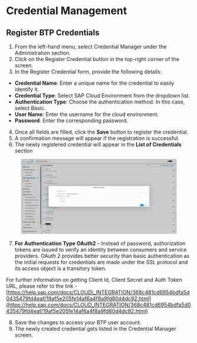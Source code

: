 # Credential Management

## **Register BTP Credentials**

1. From the left-hand menu, select Credential Manager under the Administration section.
2. Click on the Register Credential button in the top-right corner of the screen.
3. In the Register Credential form, provide the following details:

* **Credential Name**: Enter a unique name for the credential to easily identify it.
* **Credential Type**: Select SAP Cloud Environment from the dropdown list.
* **Authentication Type**: Choose the authentication method. In this case, select Basic.
* **User Name**: Enter the username for the cloud environment.
* **Password**: Enter the corresponding password.

4. Once all fields are filled, click the **Save** button to register the credential.
5. A confirmation message will appear if the registration is successful.
6. The newly registered credential will appear in the **List of Credentials** section

<figure><img src="../../../.gitbook/assets/image (189).png" alt=""><figcaption></figcaption></figure>

7. &#x20;**For Authentication Type OAuth2** – Instead of password, authorization tokens are issued to verify an identity between consumers and service providers. OAuth 2 provides better security than basic authentication as the initial requests for credentials are made under the SSL protocol and its access object is a transitory token.

For further information on getting Client Id, Client Secret and Auth Token URL, please refer to the link - [https://help.sap.com/docs/CLOUD\_INTEGRATION/368c481cd6954bdfa5d0435479fd4eaf/19af5e205fe14af6a4f8a9fd80d4dc92.html](https://help.sap.com/docs/CLOUD_INTEGRATION/368c481cd6954bdfa5d0435479fd4eaf/19af5e205fe14af6a4f8a9fd80d4dc92.html)

8. Save the changes to access your BTP user account.
9. The newly created credential gets listed in the Credential Manager screen.
